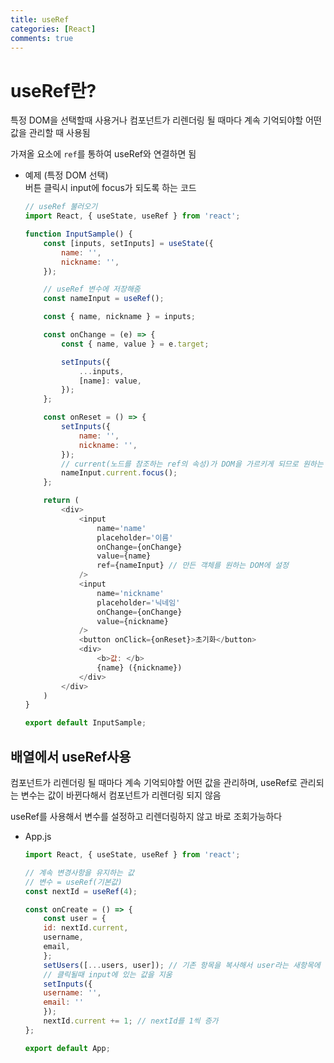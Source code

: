 ```yaml
---
title: useRef
categories: [React]
comments: true
---
```


# useRef란?
특정 DOM을 선택할때 사용거나 컴포넌트가 리렌더링 될 때마다 계속 기억되야할 어떤 값을 관리할 때 사용됨

가져올 요소에 `ref`를 통하여 useRef와 연결하면 됨

- 예제 (특정 DOM 선택)  
    버튼 클릭시 input에 focus가 되도록 하는 코드  
    
    ``` javascript
    // useRef 불러오기
    import React, { useState, useRef } from 'react';

    function InputSample() {
        const [inputs, setInputs] = useState({
            name: '',
            nickname: '',
        });

        // useRef 변수에 저장해줌
        const nameInput = useRef();

        const { name, nickname } = inputs;

        const onChange = (e) => {
            const { name, value } = e.target;

            setInputs({
                ...inputs,
                [name]: value,
            });
        };

        const onReset = () => {
            setInputs({
                name: '',
                nickname: '',
            });
            // current(노드를 참조하는 ref의 속성)가 DOM을 가르키게 되므로 원하는 작업 실행
            nameInput.current.focus();
        };

        return (
            <div>
                <input 
                    name='name' 
                    placeholder='이름' 
                    onChange={onChange} 
                    value={name} 
                    ref={nameInput} // 만든 객체를 원하는 DOM에 설정
                />
                <input 
                    name='nickname' 
                    placeholder='닉네임' 
                    onChange={onChange} 
                    value={nickname} 
                />
                <button onClick={onReset}>초기화</button>
                <div>
                    <b>값: </b>
                    {name} ({nickname})
                </div>
            </div>
        )
    }

    export default InputSample;
    ```

## 배열에서 useRef사용
컴포넌트가 리렌더링 될 때마다 계속 기억되야할 어떤 값을 관리하며, useRef로 관리되는 변수는 값이 바뀐다해서 컴포넌트가 리렌더링 되지 않음

useRef를 사용해서 변수를 설정하고 리렌더링하지 않고 바로 조회가능하다

- App.js
    ``` jsx
    import React, { useState, useRef } from 'react';

    // 계속 변경사항을 유지하는 값
    // 변수 = useRef(기본값)
    const nextId = useRef(4);

    const onCreate = () => {
        const user = {
        id: nextId.current,
        username,
        email,
        };
        setUsers([...users, user]); // 기존 항목을 복사해서 user라는 새항목에 넣어줌
        // 클릭될때 input에 있는 값을 지움
        setInputs({
        username: '',
        email: ''
        });
        nextId.current += 1; // nextId를 1씩 증가
    };

    export default App;
    ```